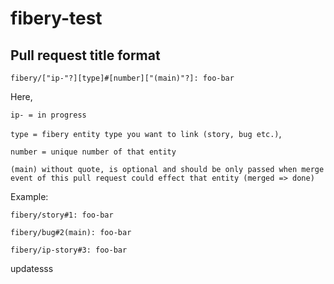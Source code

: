 # fibery-test

## Pull request title format

```
fibery/["ip-"?][type]#[number]["(main)"?]: foo-bar
```

Here,

`ip- = in progress`

`type = fibery entity type you want to link (story, bug etc.)`,

`number = unique number of that entity`

`(main) without quote, is optional and should be only passed when merge event of this pull request could effect that entity (merged => done)`

Example:

`fibery/story#1: foo-bar`

`fibery/bug#2(main): foo-bar`

`fibery/ip-story#3: foo-bar`

updatesss
